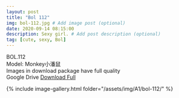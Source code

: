 ```yaml
---
layout: post
title: "Bol 112"
img: bol-112.jpg # Add image post (optional)
date: 2020-09-14 08:15:00
description: Sexy girl. # Add post description (optional)
tag: [cute, sexy, Bol]
---
```

BOL.112  
Model: Monkey小潘鼠                                                    
Images in download package have full quality                    
Google Drive [Download Full](http://gestyy.com/eemTBR)

{% include image-gallery.html folder="/assets/img/A1/bol-112/" %}
